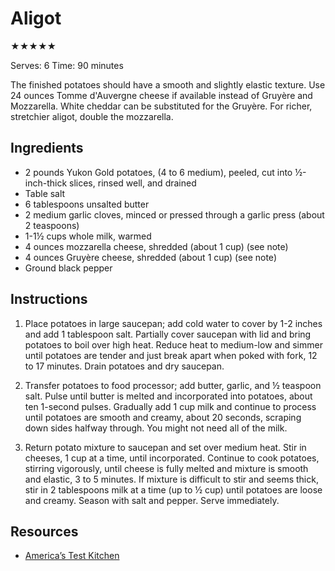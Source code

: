 # Aligot

★★★★★

Serves: 6
Time: 90 minutes

The finished potatoes should have a smooth and slightly elastic texture. Use 24 ounces Tomme d'Auvergne cheese if available instead of Gruyère and Mozzarella. White cheddar can be substituted for the Gruyère. For richer, stretchier aligot, double the mozzarella.

## Ingredients

* 2 pounds Yukon Gold potatoes, (4 to 6 medium), peeled, cut into ½-inch-thick slices, rinsed well, and drained
* Table salt
* 6 tablespoons unsalted butter
* 2 medium garlic cloves, minced or pressed through a garlic press (about 2 teaspoons)
* 1-1½ cups whole milk, warmed
* 4 ounces mozzarella cheese, shredded (about 1 cup) (see note)
* 4 ounces Gruyère cheese, shredded (about 1 cup) (see note)
* Ground black pepper

## Instructions

1. Place potatoes in large saucepan; add cold water to cover by 1-2 inches and add 1 tablespoon salt. Partially cover saucepan with lid and bring potatoes to boil over high heat. Reduce heat to medium-low and simmer until potatoes are tender and just break apart when poked with fork, 12 to 17 minutes. Drain potatoes and dry saucepan.

2. Transfer potatoes to food processor; add butter, garlic, and ½ teaspoon salt. Pulse until butter is melted and incorporated into potatoes, about ten 1-second pulses. Gradually add 1 cup milk and continue to process until potatoes are smooth and creamy, about 20 seconds, scraping down sides halfway through. You might not need all of the milk.

3. Return potato mixture to saucepan and set over medium heat. Stir in cheeses, 1 cup at a time, until incorporated. Continue to cook potatoes, stirring vigorously, until cheese is fully melted and mixture is smooth and elastic, 3 to 5 minutes. If mixture is difficult to stir and seems thick, stir in 2 tablespoons milk at a time (up to ½ cup) until potatoes are loose and creamy. Season with salt and pepper. Serve immediately.

## Resources

* [America’s Test Kitchen](https://www.americastestkitchen.com/recipes/4663-french-mashed-potatoes-with-cheese-and-garlic-aligot)
